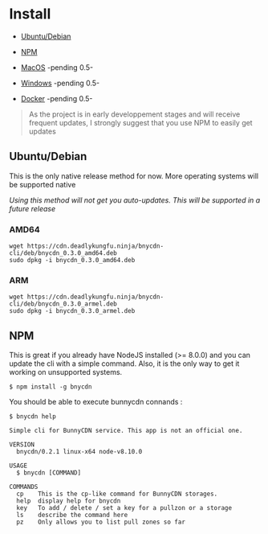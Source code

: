 # Install

- [Ubuntu/Debian]()

- [NPM]()

- [MacOS]() -pending 0.5-

- [Windows]() -pending 0.5-

- [Docker]() -pending 0.5-

> As the project is in early developpement stages and will receive frequent updates, I strongly suggest that you use NPM to easily get updates

## Ubuntu/Debian
This is the only native release method for now. More operating systems will be supported native

*Using this method will not get you auto-updates. This will be supported in a future release*

### AMD64
```console
wget https://cdn.deadlykungfu.ninja/bnycdn-cli/deb/bnycdn_0.3.0_amd64.deb
sudo dpkg -i bnycdn_0.3.0_amd64.deb
```

### ARM
```console
wget https://cdn.deadlykungfu.ninja/bnycdn-cli/deb/bnycdn_0.3.0_armel.deb
sudo dpkg -i bnycdn_0.3.0_armel.deb
```

## NPM
This is great if you already have NodeJS installed (>= 8.0.0) and you can update the cli with a simple command.
Also, it is the only way to get it working on unsupported systems.

```console
$ npm install -g bnycdn
```


You should be able to execute bunnycdn connands :
```console
$ bnycdn help

Simple cli for BunnyCDN service. This app is not an official one.

VERSION
  bnycdn/0.2.1 linux-x64 node-v8.10.0

USAGE
  $ bnycdn [COMMAND]

COMMANDS
  cp    This is the cp-like command for BunnyCDN storages.
  help  display help for bnycdn
  key   To add / delete / set a key for a pullzon or a storage
  ls    describe the command here
  pz    Only allows you to list pull zones so far


```
